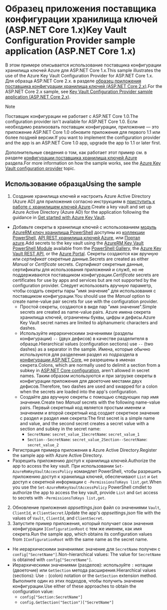 # <a name="key-vault-configuration-provider-sample-application-aspnet-core-1x"></a><span data-ttu-id="d773d-101">Образец приложения поставщика конфигурации хранилища ключей (ASP.NET Core 1.x)</span><span class="sxs-lookup"><span data-stu-id="d773d-101">Key Vault Configuration Provider sample application (ASP.NET Core 1.x)</span></span>

<span data-ttu-id="d773d-102">В этом примере описывается использование поставщика конфигурации хранилища ключей Azure для ASP.NET Core 1.x.</span><span class="sxs-lookup"><span data-stu-id="d773d-102">This sample illustrates the use of the Azure Key Vault Configuration Provider for ASP.NET Core 1.x.</span></span> <span data-ttu-id="d773d-103">Для образца ASP.NET Core 2.x. в разделе [образец приложения поставщика конфигурации хранилища ключей (ASP.NET Core 2.x)](https://github.com/aspnet/Docs/tree/master/aspnetcore/security/key-vault-configuration/samples/basic-sample/2.x).</span><span class="sxs-lookup"><span data-stu-id="d773d-103">For the ASP.NET Core 2.x sample, see [Key Vault Configuration Provider sample application (ASP.NET Core 2.x)](https://github.com/aspnet/Docs/tree/master/aspnetcore/security/key-vault-configuration/samples/basic-sample/2.x).</span></span>

> [!NOTE]
> <span data-ttu-id="d773d-104">Поставщик конфигурации не работает с ASP.NET Core 1.0.</span><span class="sxs-lookup"><span data-stu-id="d773d-104">The configuration provider isn't available for ASP.NET Core 1.0.</span></span> <span data-ttu-id="d773d-105">Если необходимо реализовать поставщик конфигурации, приложение — это приложение ASP.NET Core 1.0 обновите приложения для первого 1.1 или более поздней версии.</span><span class="sxs-lookup"><span data-stu-id="d773d-105">If you want to implement the configuration provider and the app is an ASP.NET Core 1.0 app, upgrade the app to 1.1 or later first.</span></span>

<span data-ttu-id="d773d-106">Дополнительные сведения о том, как работает этот пример см. в разделе [конфигурации поставщика хранилища ключей Azure](xref:security/key-vault-configuration) раздела.</span><span class="sxs-lookup"><span data-stu-id="d773d-106">For more information on how the sample works, see the [Azure Key Vault configuration provider](xref:security/key-vault-configuration) topic.</span></span>

## <a name="using-the-sample"></a><span data-ttu-id="d773d-107">Использование образца</span><span class="sxs-lookup"><span data-stu-id="d773d-107">Using the sample</span></span>
1. <span data-ttu-id="d773d-108">Создание хранилища ключей и настроить Azure Active Directory (Azure AD) для приложения согласно инструкциям в [приступить к работе с хранилищем ключей Azure](https://azure.microsoft.com/documentation/articles/key-vault-get-started/).</span><span class="sxs-lookup"><span data-stu-id="d773d-108">Create a key vault and set up Azure Active Directory (Azure AD) for the application following the guidance in [Get started with Azure Key Vault](https://azure.microsoft.com/documentation/articles/key-vault-get-started/).</span></span>
  * <span data-ttu-id="d773d-109">Добавьте секреты в хранилище ключей с использованием [модуль AzureRM ключ хранилища PowerShell](/powershell/module/azurerm.keyvault) доступны из [коллекции PowerShell](https://www.powershellgallery.com/packages/AzureRM.KeyVault), [API REST хранилища ключей Azure](/rest/api/keyvault/), или [Портал azure](https://portal.azure.com/).</span><span class="sxs-lookup"><span data-stu-id="d773d-109">Add secrets to the key vault using the [AzureRM Key Vault PowerShell Module](/powershell/module/azurerm.keyvault) available from the [PowerShell Gallery](https://www.powershellgallery.com/packages/AzureRM.KeyVault), the [Azure Key Vault REST API](/rest/api/keyvault/), or the [Azure Portal](https://portal.azure.com/).</span></span> <span data-ttu-id="d773d-110">Секреты создаются как *вручную* или *сертификат* секретные данные.</span><span class="sxs-lookup"><span data-stu-id="d773d-110">Secrets are created as either *Manual* or *Certificate* secrets.</span></span> <span data-ttu-id="d773d-111">*Сертификат* секретные данные, сертификаты для использования приложений и служб, но не поддерживаются поставщиком конфигурации.</span><span class="sxs-lookup"><span data-stu-id="d773d-111">*Certificate* secrets are certificates for use by apps and services but are not supported by the configuration provider.</span></span> <span data-ttu-id="d773d-112">Следует использовать *вручную* параметр, чтобы создать секреты пары "имя значение" для использования с поставщиком конфигурации.</span><span class="sxs-lookup"><span data-stu-id="d773d-112">You should use the *Manual* option to create name-value pair secrets for use with the configuration provider.</span></span>
    * <span data-ttu-id="d773d-113">Простой секреты, создаются в виде пар "имя значение".</span><span class="sxs-lookup"><span data-stu-id="d773d-113">Simple secrets are created as name-value pairs.</span></span> <span data-ttu-id="d773d-114">Azure имена секрета хранилища ключей, ограничены буквы, цифры и дефисы.</span><span class="sxs-lookup"><span data-stu-id="d773d-114">Azure Key Vault secret names are limited to alphanumeric characters and dashes.</span></span>
    * <span data-ttu-id="d773d-115">Используйте иерархическими значениями (разделы конфигурации) `--` (двух дефисов) в качестве разделителя в образце.</span><span class="sxs-lookup"><span data-stu-id="d773d-115">Hierarchical values (configuration sections) use `--` (two dashes) as a separator in the sample.</span></span> <span data-ttu-id="d773d-116">Имена, которые обычно используются для разделения раздел из подраздела в [конфигурации ASP.NET Core](xref:fundamentals/configuration), не разрешены в именах секрета.</span><span class="sxs-lookup"><span data-stu-id="d773d-116">Colons, which are normally used to delimit a section from a subkey in [ASP.NET Core configuration](xref:fundamentals/configuration), aren't allowed in secret names.</span></span> <span data-ttu-id="d773d-117">Таким образом используются и при загрузке секреты в конфигурации приложения для двоеточие местами двух дефисов.</span><span class="sxs-lookup"><span data-stu-id="d773d-117">Therefore, two dashes are used and swapped for a colon when the secrets are loaded into the app's configuration.</span></span>
    * <span data-ttu-id="d773d-118">Создайте два *вручную* секреты с помощью следующих пар имя значение.</span><span class="sxs-lookup"><span data-stu-id="d773d-118">Create two *Manual* secrets with the following name-value pairs.</span></span> <span data-ttu-id="d773d-119">Первый секретный код является простым именем и значением и второй секретный код создает секретное значение с раздел и раздел имя секрета:</span><span class="sxs-lookup"><span data-stu-id="d773d-119">The first secret is a simple name and value, and the second secret creates a secret value with a section and subkey in the secret name:</span></span>
      * <span data-ttu-id="d773d-120">`SecretName`: `secret_value_1`</span><span class="sxs-lookup"><span data-stu-id="d773d-120">`SecretName`: `secret_value_1`</span></span>
      * <span data-ttu-id="d773d-121">`Section--SecretName`: `secret_value_2`</span><span class="sxs-lookup"><span data-stu-id="d773d-121">`Section--SecretName`: `secret_value_2`</span></span>
  * <span data-ttu-id="d773d-122">Регистрация примера приложения в Azure Active Directory.</span><span class="sxs-lookup"><span data-stu-id="d773d-122">Register the sample app with Azure Active Directory.</span></span>
  * <span data-ttu-id="d773d-123">Разрешить приложению доступ к хранилища ключей.</span><span class="sxs-lookup"><span data-stu-id="d773d-123">Authorize the app to access the key vault.</span></span> <span data-ttu-id="d773d-124">При использовании `Set-AzureRmKeyVaultAccessPolicy` командлет PowerShell, чтобы разрешить приложению доступ к хранилища ключей, обеспечивают `List` и `Get` доступ к секретной информации с `-PermissionsToKeys list,get`.</span><span class="sxs-lookup"><span data-stu-id="d773d-124">When you use the `Set-AzureRmKeyVaultAccessPolicy` PowerShell cmdlet to authorize the app to access the key vault, provide `List` and `Get` access to secrets with `-PermissionsToKeys list,get`.</span></span>
2. <span data-ttu-id="d773d-125">Обновление приложения *appsettings.json* файл со значениями `Vault`, `ClientId`, и `ClientSecret`.</span><span class="sxs-lookup"><span data-stu-id="d773d-125">Update the app's *appsettings.json* file with the values of `Vault`, `ClientId`, and `ClientSecret`.</span></span>
3. <span data-ttu-id="d773d-126">Запустите пример приложения, который получает свои значения конфигурации `IConfigurationRoot` с тем же именем, как имя секрета.</span><span class="sxs-lookup"><span data-stu-id="d773d-126">Run the sample app, which obtains its configuration values from `IConfigurationRoot` with the same name as the secret name.</span></span>
  * <span data-ttu-id="d773d-127">Не иерархическими значениями: значение для `SecretName` получен с `config["SecretName"]`.</span><span class="sxs-lookup"><span data-stu-id="d773d-127">Non-hierarchical values: The value for `SecretName` is obtained with `config["SecretName"]`.</span></span>
  * <span data-ttu-id="d773d-128">Иерархическими значениями (разделов): используйте `:` нотации (двоеточие) или `GetSection` метода расширения.</span><span class="sxs-lookup"><span data-stu-id="d773d-128">Hierarchical values (sections): Use `:` (colon) notation or the `GetSection` extension method.</span></span> <span data-ttu-id="d773d-129">Выполните один из этих подходов, чтобы получить значение конфигурации.</span><span class="sxs-lookup"><span data-stu-id="d773d-129">Use either of these approaches to obtain the configuration value:</span></span>
    * `config["Section:SecretName"]`
    * `config.GetSection("Section")["SecretName"]`
